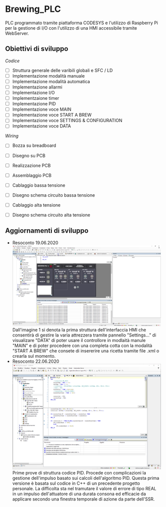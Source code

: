 # Brewing_PLC
PLC programmato tramite piattaforma CODESYS e l'utilizzo di Raspberry Pi per la gestione di I/O con l'utilizzo di una HMI accessibile tramite WebServer.

## Obiettivi di sviluppo 
*Codice*
- [ ] Struttura generale delle varibili globali e SFC / LD
- [ ] Implementazione modalità manuale
- [ ] Implementazione modalità automatica
- [ ] Implementazione allarmi
- [ ] Implementazione I/O
- [ ] Implementzaione timer 
- [ ] Implementazione PID
- [ ] Implementazione voce MAIN
- [ ] Implementazione voce START A BREW
- [ ] Implementazione voce SETTINGS & CONFIGURATION
- [ ] Implementazione voce DATA

*Wiring*
- [ ] Bozza su breadboard
- [ ] Disegno su PCB
- [ ] Realizzazione PCB
- [ ] Assemblaggio PCB
- [ ] Cablaggio bassa tensione
- [ ] Disegno schema circuito bassa tensione
- [ ] Cablaggio alta tensione 
- [ ] Disegno schema circuito alta tensione


## Aggiornamenti di sviluppo
* Resoconto 19.06.2020
![Immagine 01](https://github.com/albeerto-dev/Brewing_PLC/blob/master/immagine01.png)
Dall'imagine 1 si denota la prima struttura dell'interfaccia HMI che consentirà di gestire la varia attrezzera tramite pannello "Settings..." di visualizare "DATA" di poter usare il controllore in modlaità manule "MAIN" e di poter procedere con una completa cotta con la modalità "START A BREW" che consete di insererire una ricetta tramite file .xml o crearla sul momento.
* Resoconto 22.06.2020
![Immagine 02](https://github.com/albeerto-dev/Brewing_PLC/blob/master/immagine02.png)
Prime prove di struttura codice PID. Procede con complicazioni la gestione dell'impulso basato sui calcoli dell'algoritmo PID. Questa prima versione è basata sul codice in C++ di un precedente progetto personale. La difficolta sta nel tramutare il valore di errore di tipo REAL in un impulso dell'attuatore di una durata consona ed efficacie da applicare secondo una finestra temporale di azione da parte dell'SSR.
